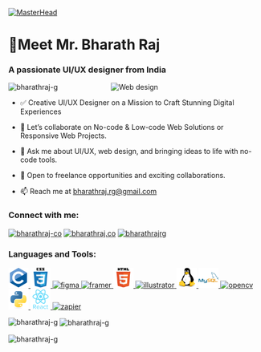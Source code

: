 [![MasterHead](https://media.licdn.com/dms/image/v2/C4E1BAQGH_u5rp8cjjQ/company-background_10000/company-background_10000/0/1638958260370/designerrsacademy_cover?e=2147483647&v=beta&t=6soF-EAXhs6HzDZ-rFNlmWg74OAwTtuIF6XmlcV4yJI)](https://rishavchanda.io)

<h1 align="left">🤝Meet Mr. Bharath Raj</h1>
<h3 align="left">A passionate UI/UX designer from India</h3>
<img align="right" alt="Web design" width="300" src="https://media2.giphy.com/media/v1.Y2lkPTc5MGI3NjExMHluanNwdno5c3JmczF6MW5tbnM5MGd5ZnRncGt1c3U4dHVlNHpuaSZlcD12MV9pbnRlcm5hbF9naWZfYnlfaWQmY3Q9Zw/5WJ6K7XnP2K2p3VWft/giphy.gif">

<p align="left"> <img src="https://komarev.com/ghpvc/?username=bharathraj-g&label=Profile%20views&color=0e75b6&style=flat" alt="bharathraj-g" /> </p>

- ✅ Creative UI/UX Designer on a Mission to Craft Stunning Digital Experiences

- 👯 Let’s collaborate on No-code & Low-code Web Solutions or Responsive Web Projects.

- 💬 Ask me about UI/UX, web design, and bringing ideas to life with no-code tools.

- 🌟 Open to freelance opportunities and exciting collaborations.

- 📫 Reach me at bharathraj.rg@gmail.com

<h3 align="left">Connect with me:</h3>
<p align="left">
<a href="https://linkedin.com/in/bharathraj-co" target="blank"><img align="center" src="https://raw.githubusercontent.com/rahuldkjain/github-profile-readme-generator/master/src/images/icons/Social/linked-in-alt.svg" alt="bharathraj-co" height="30" width="40" /></a>
<a href="https://instagram.com/bharathraj.co" target="blank"><img align="center" src="https://raw.githubusercontent.com/rahuldkjain/github-profile-readme-generator/master/src/images/icons/Social/instagram.svg" alt="bharathraj.co" height="30" width="40" /></a>
<a href="https://dribbble.com/bharathrajrg" target="blank"><img align="center" src="https://raw.githubusercontent.com/rahuldkjain/github-profile-readme-generator/master/src/images/icons/Social/dribbble.svg" alt="bharathrajrg" height="30" width="40" /></a>
</p>

<h3 align="left">Languages and Tools:</h3>
<p align="left"> <a href="https://www.cprogramming.com/" target="_blank" rel="noreferrer"> <img src="https://raw.githubusercontent.com/devicons/devicon/master/icons/c/c-original.svg" alt="c" width="40" height="40"/> </a> <a href="https://www.w3schools.com/css/" target="_blank" rel="noreferrer"> <img src="https://raw.githubusercontent.com/devicons/devicon/master/icons/css3/css3-original-wordmark.svg" alt="css3" width="40" height="40"/> </a> <a href="https://www.figma.com/" target="_blank" rel="noreferrer"> <img src="https://www.vectorlogo.zone/logos/figma/figma-icon.svg" alt="figma" width="40" height="40"/> </a> <a href="https://www.framer.com/" target="_blank" rel="noreferrer"> <img src="https://www.vectorlogo.zone/logos/framer/framer-icon.svg" alt="framer" width="40" height="40"/> </a> <a href="https://www.w3.org/html/" target="_blank" rel="noreferrer"> <img src="https://raw.githubusercontent.com/devicons/devicon/master/icons/html5/html5-original-wordmark.svg" alt="html5" width="40" height="40"/> </a> <a href="https://www.adobe.com/in/products/illustrator.html" target="_blank" rel="noreferrer"> <img src="https://www.vectorlogo.zone/logos/adobe_illustrator/adobe_illustrator-icon.svg" alt="illustrator" width="40" height="40"/> </a> <a href="https://www.linux.org/" target="_blank" rel="noreferrer"> <img src="https://raw.githubusercontent.com/devicons/devicon/master/icons/linux/linux-original.svg" alt="linux" width="40" height="40"/> </a> <a href="https://www.mysql.com/" target="_blank" rel="noreferrer"> <img src="https://raw.githubusercontent.com/devicons/devicon/master/icons/mysql/mysql-original-wordmark.svg" alt="mysql" width="40" height="40"/> </a> <a href="https://opencv.org/" target="_blank" rel="noreferrer"> <img src="https://www.vectorlogo.zone/logos/opencv/opencv-icon.svg" alt="opencv" width="40" height="40"/> </a> <a href="https://www.python.org" target="_blank" rel="noreferrer"> <img src="https://raw.githubusercontent.com/devicons/devicon/master/icons/python/python-original.svg" alt="python" width="40" height="40"/> </a> <a href="https://reactjs.org/" target="_blank" rel="noreferrer"> <img src="https://raw.githubusercontent.com/devicons/devicon/master/icons/react/react-original-wordmark.svg" alt="react" width="40" height="40"/> </a> <a href="https://zapier.com" target="_blank" rel="noreferrer"> <img src="https://www.vectorlogo.zone/logos/zapier/zapier-icon.svg" alt="zapier" width="40" height="40"/> </a> </p>

<p><img align="left" src="https://github-readme-stats.vercel.app/api/top-langs?username=bharathraj-g&show_icons=true&locale=en&layout=compact" alt="bharathraj-g" /></p>

<p>&nbsp;<img align="center" src="https://github-readme-stats.vercel.app/api?username=bharathraj-g&show_icons=true&locale=en" alt="bharathraj-g" /></p>

<p><img align="center" src="https://github-readme-streak-stats.herokuapp.com/?user=bharathraj-g&" alt="bharathraj-g" /></p>
